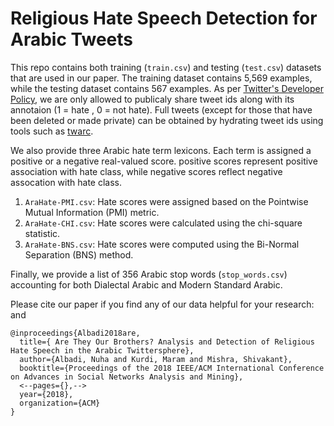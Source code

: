 #  Religious Hate Speech Detection for Arabic Tweets

This repo contains both training (```train.csv```) and testing (```test.csv```) datasets that are used in our paper. The training dataset contains 5,569 examples, while the testing dataset contains 567 examples. As per [Twitter's Developer Policy](https://developer.twitter.com/en/developer-terms/policy), we are only allowed to publicaly share tweet ids along with its annotaion (1 = hate , 0 = not hate). Full tweets (except for those that have been deleted or made private) can be obtained by hydrating tweet ids using tools such as [twarc]( https://github.com/edsu/twarc).

We also provide three Arabic hate term lexicons. Each term is assigned a positive or a negative real-valued score.  positive scores represent positive association with hate class, while negative scores reflect negative assocation with hate class. 
1. ```AraHate-PMI.csv```: Hate scores were assigned based on the Pointwise Mutual Information (PMI) metric.
1. ```AraHate-CHI.csv```: Hate scores were calculated using the chi-square statistic. 
1. ```AraHate-BNS.csv```: Hate scores were computed using the Bi-Normal Separation (BNS) method.  

Finally, we provide a list of 356 Arabic stop words (```stop_words.csv```) accounting for both Dialectal Arabic and Modern Standard Arabic.  

Please cite our paper if you find any of our data helpful for your research: and

```
@inproceedings{Albadi2018are,
  title={ Are They Our Brothers? Analysis and Detection of Religious Hate Speech in the Arabic Twittersphere},
  author={Albadi, Nuha and Kurdi, Maram and Mishra, Shivakant},
  booktitle={Proceedings of the 2018 IEEE/ACM International Conference on Advances in Social Networks Analysis and Mining},
  <--pages={},-->
  year={2018},
  organization={ACM}
}
```


